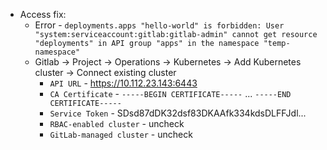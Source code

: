 * Access fix:
    * Error - `deployments.apps "hello-world" is forbidden: User "system:serviceaccount:gitlab:gitlab-admin" cannot get resource "deployments" in API group "apps" in the namespace "temp-namespace"`
    * Gitlab -> Project -> Operations -> Kubernetes -> Add Kubernetes cluster -> Connect existing cluster
        * `API URL` - https://10.112.23.143:6443
        * `CA Certificate` - `-----BEGIN CERTIFICATE-----` ... `-----END CERTIFICATE-----`
        * `Service Token` - SDsd87dDK32dsf83DKAAfk334kdsDLFFJdl...
        * `RBAC-enabled cluster` - uncheck
        * `GitLab-managed cluster` - uncheck
 